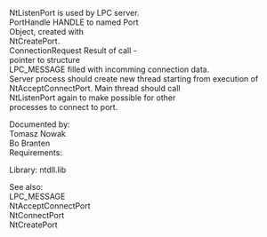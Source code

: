 NtListenPort is used by LPC server. \
PortHandle HANDLE to named Port \
Object, created with \
NtCreatePort. \
ConnectionRequest Result of call \- \
pointer to structure \
LPC\_MESSAGE filled with incomming connection data. \
Server process should create new thread starting from execution of \
NtAcceptConnectPort. Main thread should call \
NtListenPort again to make possible for other \
processes to connect to port.

Documented by: \
Tomasz Nowak \
Bo Branten \
Requirements:

Library: ntdll.lib

See also: \
LPC\_MESSAGE \
NtAcceptConnectPort \
NtConnectPort \
NtCreatePort
